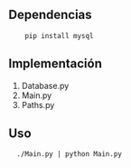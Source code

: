 ## Dependencias

```
	pip install mysql
```
   

## Implementación
   1) Database.py
   2) Main.py
   3) Paths.py

## Uso

```
  ./Main.py | python Main.py

```
